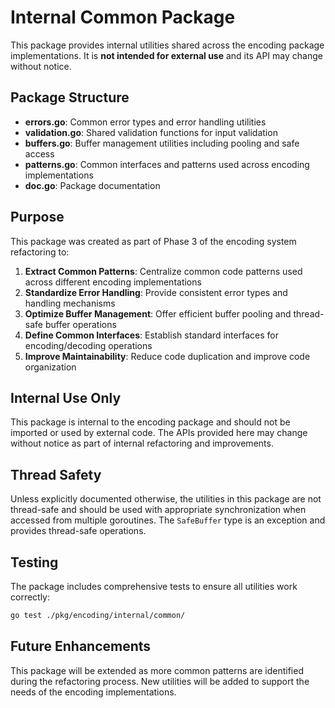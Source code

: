 # Internal Common Package

This package provides internal utilities shared across the encoding package implementations. It is **not intended for external use** and its API may change without notice.

## Package Structure

- **errors.go**: Common error types and error handling utilities
- **validation.go**: Shared validation functions for input validation  
- **buffers.go**: Buffer management utilities including pooling and safe access
- **patterns.go**: Common interfaces and patterns used across encoding implementations
- **doc.go**: Package documentation

## Purpose

This package was created as part of Phase 3 of the encoding system refactoring to:

1. **Extract Common Patterns**: Centralize common code patterns used across different encoding implementations
2. **Standardize Error Handling**: Provide consistent error types and handling mechanisms
3. **Optimize Buffer Management**: Offer efficient buffer pooling and thread-safe buffer operations
4. **Define Common Interfaces**: Establish standard interfaces for encoding/decoding operations
5. **Improve Maintainability**: Reduce code duplication and improve code organization

## Internal Use Only

This package is internal to the encoding package and should not be imported or used by external code. The APIs provided here may change without notice as part of internal refactoring and improvements.

## Thread Safety

Unless explicitly documented otherwise, the utilities in this package are not thread-safe and should be used with appropriate synchronization when accessed from multiple goroutines. The `SafeBuffer` type is an exception and provides thread-safe operations.

## Testing

The package includes comprehensive tests to ensure all utilities work correctly:

```bash
go test ./pkg/encoding/internal/common/
```

## Future Enhancements

This package will be extended as more common patterns are identified during the refactoring process. New utilities will be added to support the needs of the encoding implementations.